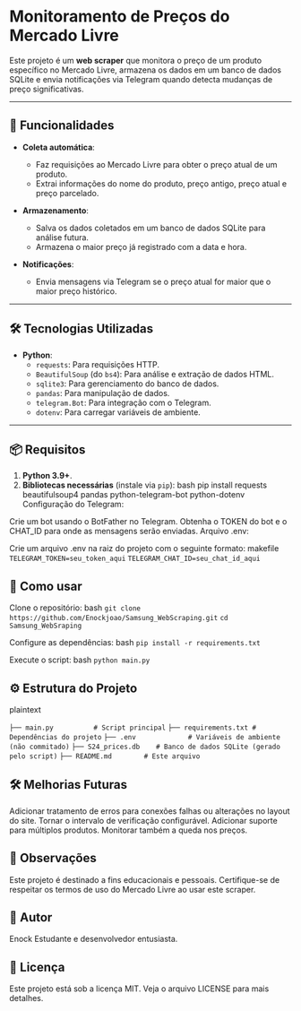# Monitoramento de Preços do Mercado Livre

Este projeto é um **web scraper** que monitora o preço de um produto específico no Mercado Livre, armazena os dados em um banco de dados SQLite e envia notificações via Telegram quando detecta mudanças de preço significativas.

---

## 🚀 Funcionalidades

- **Coleta automática**:
  - Faz requisições ao Mercado Livre para obter o preço atual de um produto.
  - Extrai informações do nome do produto, preço antigo, preço atual e preço parcelado.
  
- **Armazenamento**:
  - Salva os dados coletados em um banco de dados SQLite para análise futura.
  - Armazena o maior preço já registrado com a data e hora.

- **Notificações**:
  - Envia mensagens via Telegram se o preço atual for maior que o maior preço histórico.

---

## 🛠️ Tecnologias Utilizadas

- **Python**:
  - `requests`: Para requisições HTTP.
  - `BeautifulSoup` (do `bs4`): Para análise e extração de dados HTML.
  - `sqlite3`: Para gerenciamento do banco de dados.
  - `pandas`: Para manipulação de dados.
  - `telegram.Bot`: Para integração com o Telegram.
  - `dotenv`: Para carregar variáveis de ambiente.

---

## 📦 Requisitos

1. **Python 3.9+**.
2. **Bibliotecas necessárias** (instale via `pip`):
   bash
   pip install requests beautifulsoup4 pandas python-telegram-bot python-dotenv
Configuração do Telegram:

Crie um bot usando o BotFather no Telegram.
Obtenha o TOKEN do bot e o CHAT_ID para onde as mensagens serão enviadas.
Arquivo .env:

Crie um arquivo .env na raiz do projeto com o seguinte formato:
  makefile
 `TELEGRAM_TOKEN=seu_token_aqui`
 `TELEGRAM_CHAT_ID=seu_chat_id_aqui`


## 📖 Como usar

Clone o repositório:
  bash
 `git clone https://github.com/Enockjoao/Samsung_WebScraping.git`
 `cd Samsung_WebSraping`


Configure as dependências:
  bash
 `pip install -r requirements.txt`

Execute o script:
  bash
 `python main.py`

## ⚙️ Estrutura do Projeto
plaintext

 
 `├── main.py          # Script principal`
 `├── requirements.txt # Dependências do projeto`
 `├── .env             # Variáveis de ambiente (não commitado)`
 `├── S24_prices.db    # Banco de dados SQLite (gerado pelo script)`
 `├── README.md        # Este arquivo`


## 🛠️ Melhorias Futuras
Adicionar tratamento de erros para conexões falhas ou alterações no layout do site.
Tornar o intervalo de verificação configurável.
Adicionar suporte para múltiplos produtos.
Monitorar também a queda nos preços.


## 📝 Observações
Este projeto é destinado a fins educacionais e pessoais.
Certifique-se de respeitar os termos de uso do Mercado Livre ao usar este scraper.


## 👤 Autor
Enock
Estudante e desenvolvedor entusiasta.


## 📄 Licença
Este projeto está sob a licença MIT. Veja o arquivo LICENSE para mais detalhes.









